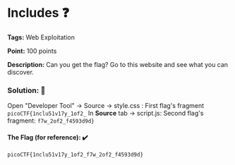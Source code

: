 # Includes ❓

**Tags:** Web Exploitation

**Point:** 100 points

**Description:** 
Can you get the flag?
Go to this website and see what you can discover.

### Solution: 💯

Open "Developer Tool" -> Source -> style.css : First flag's fragment `picoCTF{1nclu51v17y_1of2_`
In **Source** tab -> script.js: Second flag's fragment: `f7w_2of2_f4593d9d}`

#### The Flag (for reference): ✔️
```
picoCTF{1nclu51v17y_1of2_f7w_2of2_f4593d9d}
```
